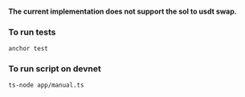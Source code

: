 #### The current implementation does not support the sol to usdt swap.


### To run tests

``` anchor test ```


### To run script on devnet

``` ts-node app/manual.ts ```

